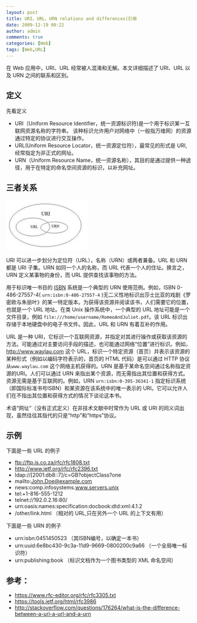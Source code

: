 ```yaml
---
layout: post
title: URI、URL、URN relations and differences(引用
date: 2009-12-19 00:22
author: admin
comments: true
categories: [Web]
tags: [Web,URL]
---
```


在 Web 应用中，URI、URL 经常被人混淆和无解。本文详细描述了  URI、URL 以及 URN 之间的联系和区别。
   
<!-- more -->

## 定义

先看定义

* URI（Uniform Resource Identifier，统一资源标识符)是一个用于标识某一互联网资源名称的字符串。 该种标识允许用户对网络中（一般指万维网）的资源通过特定的协议进行交互操作。
* URL(Uniform Resource Locator，统一资源定位符），最常见的形式是 URI,经常指定为非正式的网址。
* URN（Uniform Resource Name，统一资源名称），其目的是通过提供一种途径，用于在特定的命名空间资源的标识，以补充网址。

## 三者关系

![](/images/post/20091219-uri.jpg)

URI 可以进一步划分为定位符（URL），名称（URN）或两者兼备。URL 和 URN 都是 URI 子集。URN 如同一个人的名称，而 URL 代表一个人的住址。换言之，URN 定义某事物的身份，而 URL 提供查找该事物的方法。

用于标识唯一书目的 [ISBN](https://zh.wikipedia.org/wiki/ISBN) 系统是一个典型的 URN 使用范例。例如，ISBN 0-486-27557-4( `urn:isbn:0-486-27557-4` )无二义性地标识出莎士比亚的戏剧《罗密欧与朱丽叶》的某一特定版本。为获得该资源并阅读该书，人们需要它的位置，也就是一个 URL 地址。在类 Unix 操作系统中，一个典型的 URL 地址可能是一个文件目录，例如 `file:///home/username/RomeoAndJuliet.pdf`。该 URL 标识出存储于本地硬盘中的电子书文件。因此，URL 和 URN 有着互补的作用。

URL 是一种 URI，它标识一个互联网资源，并指定对其进行操作或获取该资源的方法。可能通过对主要访问手段的描述，也可能通过网络“位置”进行标识。例如，<http://www.waylau.com> 这个 URL，标识一个特定资源（首页）并表示该资源的某种形式（例如以编码字符表示的，首页的 HTML 代码）是可以通过 HTTP 协议从`www.waylau.com` 这个网络主机获得的。URN 是基于某命名空间通过名称指定资源的URI。人们可以通过 URN 来指出某个资源，而无需指出其位置和获得方式。资源无需是基于互联网的。例如，URN `urn:isbn:0-395-36341-1` 指定标识系统（即国际标准书号ISBN）和某资源在该系统中的唯一表示的 URI。它可以允许人们在不指出其位置和获得方式的情况下谈论这本书。

术语“网址”（没有正式定义）在非技术文献中时常作为 URL 或 URI 的同义词出现，虽然往往其指代的只是“http”和“https”协议。

## 示例

下面是一些 URL 的例子

* ftp://ftp.is.co.za/rfc/rfc1808.txt 
* http://www.ietf.org/rfc/rfc2396.txt 
* ldap://[2001:db8::7]/c=GB?objectClass?one
* mailto:John.Doe@example.com 
* news:comp.infosystems.www.servers.unix 
* tel:+1-816-555-1212
* telnet://192.0.2.16:80/ 
* urn:oasis:names:specification:docbook:dtd:xml:4.1.2
* /other/link.html （相对的 URL,只在另外一个 URL 的上下文有用）

下面是一些 URN 的例子

* urn:isbn:0451450523 （其ISBN编号，以确定一本书）
* urn:uuid:6e8bc430-9c3a-11d9-9669-0800200c9a66 （一个全局唯一标识符）
* urn:publishing:book （标识文档作为一个图书类型的 XML 命名空间）

## 参考：

* <https://www.rfc-editor.org/rfc/rfc3305.txt>
* <https://tools.ietf.org/html/rfc3986>
* <http://stackoverflow.com/questions/176264/what-is-the-difference-between-a-uri-a-url-and-a-urn>